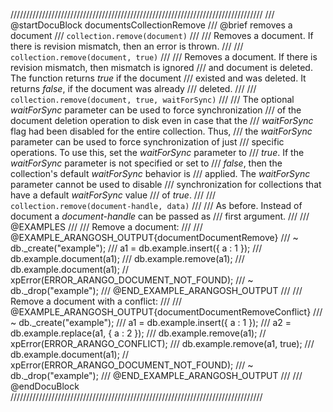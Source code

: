 ////////////////////////////////////////////////////////////////////////////////
/// @startDocuBlock documentsCollectionRemove
/// @brief removes a document
/// `collection.remove(document)`
///
/// Removes a document. If there is revision mismatch, then an error is thrown.
///
/// `collection.remove(document, true)`
///
/// Removes a document. If there is revision mismatch, then mismatch is ignored
/// and document is deleted. The function returns *true* if the document
/// existed and was deleted. It returns *false*, if the document was already
/// deleted.
///
/// `collection.remove(document, true, waitForSync)`
///
/// The optional *waitForSync* parameter can be used to force synchronization
/// of the document deletion operation to disk even in case that the
/// *waitForSync* flag had been disabled for the entire collection.  Thus,
/// the *waitForSync* parameter can be used to force synchronization of just
/// specific operations. To use this, set the *waitForSync* parameter to
/// *true*. If the *waitForSync* parameter is not specified or set to
/// *false*, then the collection's default *waitForSync* behavior is
/// applied. The *waitForSync* parameter cannot be used to disable
/// synchronization for collections that have a default *waitForSync* value
/// of *true*.
///
/// `collection.remove(document-handle, data)`
///
/// As before. Instead of document a *document-handle* can be passed as
/// first argument.
///
/// @EXAMPLES
///
/// Remove a document:
///
/// @EXAMPLE_ARANGOSH_OUTPUT{documentDocumentRemove}
/// ~ db._create("example");
///   a1 = db.example.insert({ a : 1 });
///   db.example.document(a1);
///   db.example.remove(a1);
///   db.example.document(a1); // xpError(ERROR_ARANGO_DOCUMENT_NOT_FOUND);
/// ~ db._drop("example");
/// @END_EXAMPLE_ARANGOSH_OUTPUT
///
/// Remove a document with a conflict:
///
/// @EXAMPLE_ARANGOSH_OUTPUT{documentDocumentRemoveConflict}
/// ~ db._create("example");
///   a1 = db.example.insert({ a : 1 });
///   a2 = db.example.replace(a1, { a : 2 });
///   db.example.remove(a1);       // xpError(ERROR_ARANGO_CONFLICT);
///   db.example.remove(a1, true);
///   db.example.document(a1);     // xpError(ERROR_ARANGO_DOCUMENT_NOT_FOUND);
/// ~ db._drop("example");
/// @END_EXAMPLE_ARANGOSH_OUTPUT
///
/// @endDocuBlock
////////////////////////////////////////////////////////////////////////////////